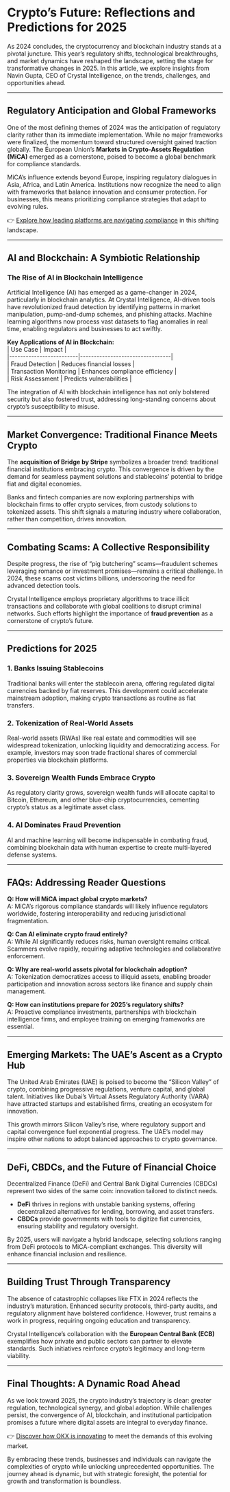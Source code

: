 # Crypto’s Future: Reflections and Predictions for 2025  

As 2024 concludes, the cryptocurrency and blockchain industry stands at a pivotal juncture. This year’s regulatory shifts, technological breakthroughs, and market dynamics have reshaped the landscape, setting the stage for transformative changes in 2025. In this article, we explore insights from Navin Gupta, CEO of Crystal Intelligence, on the trends, challenges, and opportunities ahead.  

---

## Regulatory Anticipation and Global Frameworks  

One of the most defining themes of 2024 was the anticipation of regulatory clarity rather than its immediate implementation. While no major frameworks were finalized, the momentum toward structured oversight gained traction globally. The European Union’s **Markets in Crypto-Assets Regulation (MiCA)** emerged as a cornerstone, poised to become a global benchmark for compliance standards.  

MiCA’s influence extends beyond Europe, inspiring regulatory dialogues in Asia, Africa, and Latin America. Institutions now recognize the need to align with frameworks that balance innovation and consumer protection. For businesses, this means prioritizing compliance strategies that adapt to evolving rules.  

👉 [Explore how leading platforms are navigating compliance](https://bit.ly/okx-bonus) in this shifting landscape.  

---

## AI and Blockchain: A Symbiotic Relationship  

### The Rise of AI in Blockchain Intelligence  

Artificial Intelligence (AI) has emerged as a game-changer in 2024, particularly in blockchain analytics. At Crystal Intelligence, AI-driven tools have revolutionized fraud detection by identifying patterns in market manipulation, pump-and-dump schemes, and phishing attacks. Machine learning algorithms now process vast datasets to flag anomalies in real time, enabling regulators and businesses to act swiftly.  

**Key Applications of AI in Blockchain:**  
| Use Case                | Impact                          |  
|-------------------------|---------------------------------|  
| Fraud Detection         | Reduces financial losses        |  
| Transaction Monitoring  | Enhances compliance efficiency  |  
| Risk Assessment         | Predicts vulnerabilities        |  

The integration of AI with blockchain intelligence has not only bolstered security but also fostered trust, addressing long-standing concerns about crypto’s susceptibility to misuse.  

---

## Market Convergence: Traditional Finance Meets Crypto  

The **acquisition of Bridge by Stripe** symbolizes a broader trend: traditional financial institutions embracing crypto. This convergence is driven by the demand for seamless payment solutions and stablecoins’ potential to bridge fiat and digital economies.  

Banks and fintech companies are now exploring partnerships with blockchain firms to offer crypto services, from custody solutions to tokenized assets. This shift signals a maturing industry where collaboration, rather than competition, drives innovation.  

---

## Combating Scams: A Collective Responsibility  

Despite progress, the rise of “pig butchering” scams—fraudulent schemes leveraging romance or investment promises—remains a critical challenge. In 2024, these scams cost victims billions, underscoring the need for advanced detection tools.  

Crystal Intelligence employs proprietary algorithms to trace illicit transactions and collaborate with global coalitions to disrupt criminal networks. Such efforts highlight the importance of **fraud prevention** as a cornerstone of crypto’s future.  

---

## Predictions for 2025  

### 1. **Banks Issuing Stablecoins**  
Traditional banks will enter the stablecoin arena, offering regulated digital currencies backed by fiat reserves. This development could accelerate mainstream adoption, making crypto transactions as routine as fiat transfers.  

### 2. **Tokenization of Real-World Assets**  
Real-world assets (RWAs) like real estate and commodities will see widespread tokenization, unlocking liquidity and democratizing access. For example, investors may soon trade fractional shares of commercial properties via blockchain platforms.  

### 3. **Sovereign Wealth Funds Embrace Crypto**  
As regulatory clarity grows, sovereign wealth funds will allocate capital to Bitcoin, Ethereum, and other blue-chip cryptocurrencies, cementing crypto’s status as a legitimate asset class.  

### 4. **AI Dominates Fraud Prevention**  
AI and machine learning will become indispensable in combating fraud, combining blockchain data with human expertise to create multi-layered defense systems.  

---

## FAQs: Addressing Reader Questions  

**Q: How will MiCA impact global crypto markets?**  
A: MiCA’s rigorous compliance standards will likely influence regulators worldwide, fostering interoperability and reducing jurisdictional fragmentation.  

**Q: Can AI eliminate crypto fraud entirely?**  
A: While AI significantly reduces risks, human oversight remains critical. Scammers evolve rapidly, requiring adaptive technologies and collaborative enforcement.  

**Q: Why are real-world assets pivotal for blockchain adoption?**  
A: Tokenization democratizes access to illiquid assets, enabling broader participation and innovation across sectors like finance and supply chain management.  

**Q: How can institutions prepare for 2025’s regulatory shifts?**  
A: Proactive compliance investments, partnerships with blockchain intelligence firms, and employee training on emerging frameworks are essential.  

---

## Emerging Markets: The UAE’s Ascent as a Crypto Hub  

The United Arab Emirates (UAE) is poised to become the “Silicon Valley” of crypto, combining progressive regulations, venture capital, and global talent. Initiatives like Dubai’s Virtual Assets Regulatory Authority (VARA) have attracted startups and established firms, creating an ecosystem for innovation.  

This growth mirrors Silicon Valley’s rise, where regulatory support and capital convergence fuel exponential progress. The UAE’s model may inspire other nations to adopt balanced approaches to crypto governance.  

---

## DeFi, CBDCs, and the Future of Financial Choice  

Decentralized Finance (DeFi) and Central Bank Digital Currencies (CBDCs) represent two sides of the same coin: innovation tailored to distinct needs.  

- **DeFi** thrives in regions with unstable banking systems, offering decentralized alternatives for lending, borrowing, and asset transfers.  
- **CBDCs** provide governments with tools to digitize fiat currencies, ensuring stability and regulatory oversight.  

By 2025, users will navigate a hybrid landscape, selecting solutions ranging from DeFi protocols to MiCA-compliant exchanges. This diversity will enhance financial inclusion and resilience.  

---

## Building Trust Through Transparency  

The absence of catastrophic collapses like FTX in 2024 reflects the industry’s maturation. Enhanced security protocols, third-party audits, and regulatory alignment have bolstered confidence. However, trust remains a work in progress, requiring ongoing education and transparency.  

Crystal Intelligence’s collaboration with the **European Central Bank (ECB)** exemplifies how private and public sectors can partner to elevate standards. Such initiatives reinforce crypto’s legitimacy and long-term viability.  

---

## Final Thoughts: A Dynamic Road Ahead  

As we look toward 2025, the crypto industry’s trajectory is clear: greater regulation, technological synergy, and global adoption. While challenges persist, the convergence of AI, blockchain, and institutional participation promises a future where digital assets are integral to everyday finance.  

👉 [Discover how OKX is innovating](https://bit.ly/okx-bonus) to meet the demands of this evolving market.  

By embracing these trends, businesses and individuals can navigate the complexities of crypto while unlocking unprecedented opportunities. The journey ahead is dynamic, but with strategic foresight, the potential for growth and transformation is boundless.